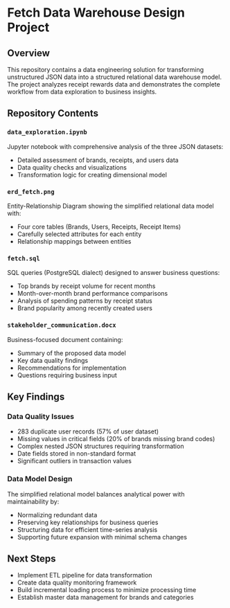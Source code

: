 # Fetch Data Warehouse Design Project

## Overview
This repository contains a data engineering solution for transforming unstructured JSON data into a structured relational data warehouse model. The project analyzes receipt rewards data and demonstrates the complete workflow from data exploration to business insights.

## Repository Contents

### `data_exploration.ipynb`
Jupyter notebook with comprehensive analysis of the three JSON datasets:
- Detailed assessment of brands, receipts, and users data
- Data quality checks and visualizations
- Transformation logic for creating dimensional model

### `erd_fetch.png`
Entity-Relationship Diagram showing the simplified relational data model with:
- Four core tables (Brands, Users, Receipts, Receipt Items)
- Carefully selected attributes for each entity
- Relationship mappings between entities

### `fetch.sql`
SQL queries (PostgreSQL dialect) designed to answer business questions:
- Top brands by receipt volume for recent months
- Month-over-month brand performance comparisons
- Analysis of spending patterns by receipt status
- Brand popularity among recently created users

### `stakeholder_communication.docx`
Business-focused document containing:
- Summary of the proposed data model
- Key data quality findings
- Recommendations for implementation
- Questions requiring business input

## Key Findings

### Data Quality Issues
- 283 duplicate user records (57% of user dataset)
- Missing values in critical fields (20% of brands missing brand codes)
- Complex nested JSON structures requiring transformation
- Date fields stored in non-standard format
- Significant outliers in transaction values

### Data Model Design
The simplified relational model balances analytical power with maintainability by:
- Normalizing redundant data
- Preserving key relationships for business queries
- Structuring data for efficient time-series analysis
- Supporting future expansion with minimal schema changes

## Next Steps
- Implement ETL pipeline for data transformation
- Create data quality monitoring framework
- Build incremental loading process to minimize processing time
- Establish master data management for brands and categories

